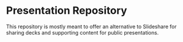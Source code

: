 # Presentation Repository
This repository is mostly meant to offer an alternative to Slideshare
for sharing decks and supporting content for public presentations.
